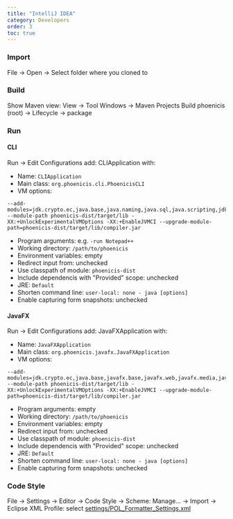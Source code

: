 ```yaml
---
title: "IntelliJ IDEA"
category: Developers
order: 3
toc: true
---
```


### Import
File → Open → Select folder where you cloned to

### Build
Show Maven view: View → Tool Windows → Maven Projects
Build phoenicis (root) → Lifecycle → package

### Run
#### CLI
Run → Edit Configurations
add: CLIApplication with:
* Name: `CLIApplication`
* Main class: `org.phoenicis.cli.PhoenicisCLI`
* VM options: 
```
--add-modules=jdk.crypto.ec,java.base,java.naming,java.sql,java.scripting,jdk.internal.vm.ci,jdk.internal.vm.compiler,org.graalvm.truffle,jdk.jsobject,jdk.xml.dom --module-path phoenicis-dist/target/lib -XX:+UnlockExperimentalVMOptions -XX:+EnableJVMCI --upgrade-module-path=phoenicis-dist/target/lib/compiler.jar
```
* Program arguments: e.g. `-run Notepad++`
* Working directory: `/path/to/phoenicis`
* Environment variables: empty
* Redirect input from: unchecked
* Use classpath of module: `phoenicis-dist`
* Include dependencis with "Provided" scope: unchecked
* JRE: `Default`
* Shorten command line: `user-local: none - java [options]`
* Enable capturing form snapshots: unchecked

#### JavaFX
Run → Edit Configurations
add: JavaFXApplication with:
* Name: `JavaFXApplication`
* Main class: `org.phoenicis.javafx.JavaFXApplication`
* VM options: 
```
--add-modules=jdk.crypto.ec,java.base,javafx.base,javafx.web,javafx.media,javafx.graphics,javafx.controls,java.naming,java.sql,java.scripting,jdk.internal.vm.ci,jdk.internal.vm.compiler,org.graalvm.truffle,jdk.jsobject,jdk.xml.dom --module-path phoenicis-dist/target/lib -XX:+UnlockExperimentalVMOptions -XX:+EnableJVMCI --upgrade-module-path=phoenicis-dist/target/lib/compiler.jar
```
* Program arguments: empty
* Working directory: `/path/to/phoenicis`
* Environment variables: empty
* Redirect input from: unchecked
* Use classpath of module: `phoenicis-dist`
* Include dependencis with "Provided" scope: unchecked
* JRE: `Default`
* Shorten command line: `user-local: none - java [options]`
* Enable capturing form snapshots: unchecked

### Code Style
File → Settings → Editor → Code Style → Scheme: Manage... → Import → Eclipse XML Profile: select [settings/POL_Formatter_Settings.xml](https://github.com/PhoenicisOrg/phoenicis/blob/master/settings/POL_Formatter_Settings.xml)
